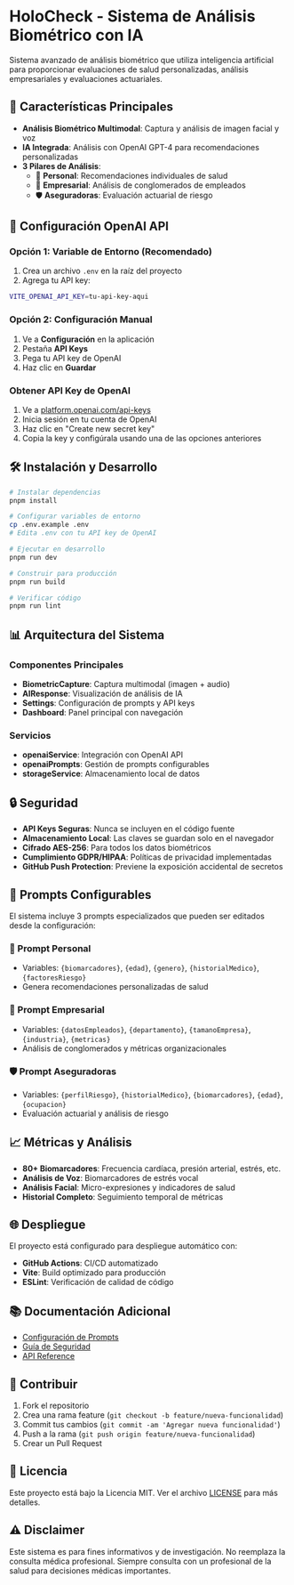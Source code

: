 # HoloCheck - Sistema de Análisis Biométrico con IA

Sistema avanzado de análisis biométrico que utiliza inteligencia artificial para proporcionar evaluaciones de salud personalizadas, análisis empresariales y evaluaciones actuariales.

## 🚀 Características Principales

- **Análisis Biométrico Multimodal**: Captura y análisis de imagen facial y voz
- **IA Integrada**: Análisis con OpenAI GPT-4 para recomendaciones personalizadas
- **3 Pilares de Análisis**:
  - 👤 **Personal**: Recomendaciones individuales de salud
  - 🏢 **Empresarial**: Análisis de conglomerados de empleados
  - 🛡️ **Aseguradoras**: Evaluación actuarial de riesgo

## 🔑 Configuración OpenAI API

### Opción 1: Variable de Entorno (Recomendado)
1. Crea un archivo `.env` en la raíz del proyecto
2. Agrega tu API key:
```bash
VITE_OPENAI_API_KEY=tu-api-key-aqui
```

### Opción 2: Configuración Manual
1. Ve a **Configuración** en la aplicación
2. Pestaña **API Keys**
3. Pega tu API key de OpenAI
4. Haz clic en **Guardar**

### Obtener API Key de OpenAI
1. Ve a [platform.openai.com/api-keys](https://platform.openai.com/api-keys)
2. Inicia sesión en tu cuenta de OpenAI
3. Haz clic en "Create new secret key"
4. Copia la key y configúrala usando una de las opciones anteriores

## 🛠️ Instalación y Desarrollo

```bash
# Instalar dependencias
pnpm install

# Configurar variables de entorno
cp .env.example .env
# Edita .env con tu API key de OpenAI

# Ejecutar en desarrollo
pnpm run dev

# Construir para producción
pnpm run build

# Verificar código
pnpm run lint
```

## 📊 Arquitectura del Sistema

### Componentes Principales
- **BiometricCapture**: Captura multimodal (imagen + audio)
- **AIResponse**: Visualización de análisis de IA
- **Settings**: Configuración de prompts y API keys
- **Dashboard**: Panel principal con navegación

### Servicios
- **openaiService**: Integración con OpenAI API
- **openaiPrompts**: Gestión de prompts configurables
- **storageService**: Almacenamiento local de datos

## 🔒 Seguridad

- **API Keys Seguras**: Nunca se incluyen en el código fuente
- **Almacenamiento Local**: Las claves se guardan solo en el navegador
- **Cifrado AES-256**: Para todos los datos biométricos
- **Cumplimiento GDPR/HIPAA**: Políticas de privacidad implementadas
- **GitHub Push Protection**: Previene la exposición accidental de secretos

## 🧪 Prompts Configurables

El sistema incluye 3 prompts especializados que pueden ser editados desde la configuración:

### 👤 Prompt Personal
- Variables: `{biomarcadores}`, `{edad}`, `{genero}`, `{historialMedico}`, `{factoresRiesgo}`
- Genera recomendaciones personalizadas de salud

### 🏢 Prompt Empresarial
- Variables: `{datosEmpleados}`, `{departamento}`, `{tamanoEmpresa}`, `{industria}`, `{metricas}`
- Análisis de conglomerados y métricas organizacionales

### 🛡️ Prompt Aseguradoras
- Variables: `{perfilRiesgo}`, `{historialMedico}`, `{biomarcadores}`, `{edad}`, `{ocupacion}`
- Evaluación actuarial y análisis de riesgo

## 📈 Métricas y Análisis

- **80+ Biomarcadores**: Frecuencia cardíaca, presión arterial, estrés, etc.
- **Análisis de Voz**: Biomarcadores de estrés vocal
- **Análisis Facial**: Micro-expresiones y indicadores de salud
- **Historial Completo**: Seguimiento temporal de métricas

## 🌐 Despliegue

El proyecto está configurado para despliegue automático con:
- **GitHub Actions**: CI/CD automatizado
- **Vite**: Build optimizado para producción
- **ESLint**: Verificación de calidad de código

## 📚 Documentación Adicional

- [Configuración de Prompts](docs/prompts.md)
- [Guía de Seguridad](docs/security.md)
- [API Reference](docs/api.md)

## 🤝 Contribuir

1. Fork el repositorio
2. Crea una rama feature (`git checkout -b feature/nueva-funcionalidad`)
3. Commit tus cambios (`git commit -am 'Agregar nueva funcionalidad'`)
4. Push a la rama (`git push origin feature/nueva-funcionalidad`)
5. Crear un Pull Request

## 📄 Licencia

Este proyecto está bajo la Licencia MIT. Ver el archivo [LICENSE](LICENSE) para más detalles.

## ⚠️ Disclaimer

Este sistema es para fines informativos y de investigación. No reemplaza la consulta médica profesional. Siempre consulta con un profesional de la salud para decisiones médicas importantes.